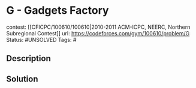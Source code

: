 # G - Gadgets Factory

contest: [[CFICPC/100610/100610|2010-2011 ACM-ICPC, NEERC, Northern Subregional Contest]]
url: https://codeforces.com/gym/100610/problem/G
Status: #UNSOLVED
Tags: #

## Description

## Solution

